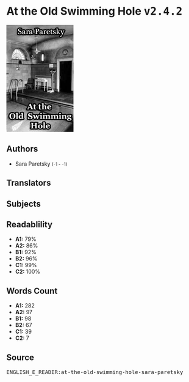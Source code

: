 # At the Old Swimming Hole <kbd>v2.4.2</kbd>

![](./cover.medium.jpg "")

## Authors


 - Sara Paretsky <small>(-1 - -1)</small>

## Translators



## Subjects



## Readablility


 - **A1:** 79%
 - **A2:** 86%
 - **B1:** 92%
 - **B2:** 96%
 - **C1:** 99%
 - **C2:** 100%

## Words Count


 - **A1:** 282
 - **A2:** 97
 - **B1:** 98
 - **B2:** 67
 - **C1:** 39
 - **C2:** 7

## Source


<kbd>ENGLISH_E_READER:at-the-old-swimming-hole-sara-paretsky</kbd>
